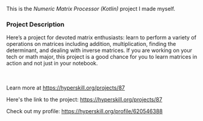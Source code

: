 This is the *Numeric Matrix Processor (Kotlin)* project I made myself.

### Project Description
<p>Here’s a project for devoted matrix enthusiasts: learn to perform a variety of operations on matrices including addition, multiplication, finding the determinant, and dealing with inverse matrices. If you are working on your tech or math major, this project is a good chance for you to learn matrices in action and not just in your notebook.</p><br/><br/>Learn more at <a href="https://hyperskill.org/projects/87?utm_source=ide&utm_medium=ide&utm_campaign=ide&utm_content=project-card">https://hyperskill.org/projects/87</a>

Here's the link to the project: https://hyperskill.org/projects/87

Check out my profile: https://hyperskill.org/profile/620546388
